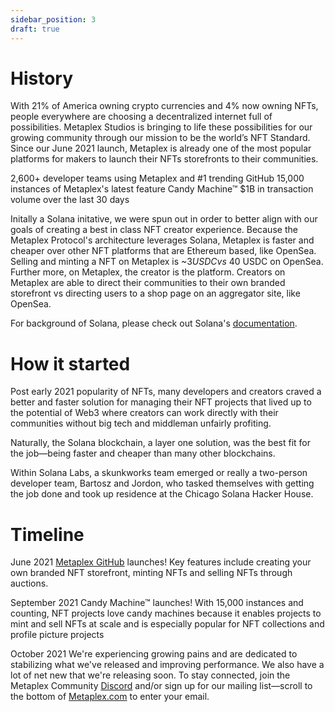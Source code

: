 ```yaml
---
sidebar_position: 3
draft: true
---
```


# History
With 21% of America owning crypto currencies and 4% now owning NFTs, people everywhere are choosing a decentralized internet full of possibilities. Metaplex Studios is bringing to life these possibilities for our growing community through our mission to be the world’s NFT Standard. Since our June 2021 launch, Metaplex is already one of the most popular platforms for makers to launch their NFTs storefronts to their communities.

2,600+ developer teams using Metaplex and #1 trending GitHub
15,000 instances of Metaplex's latest feature Candy Machine™
$1B in transaction volume over the last 30 days

Initally a Solana initative, we were spun out in order to better align with our goals of creating a best in class NFT creator experience. Because the Metaplex Protocol's architecture leverages Solana, Metaplex is faster and cheaper over other NFT platforms that are Ethereum based, like OpenSea. Selling and minting a NFT on Metaplex is ~$3 USDC vs ~$40 USDC on OpenSea. Further more, on Metaplex, the creator is the platform. Creators on Metaplex are able to direct their communities to their own branded storefront vs directing users to a shop page on an aggregator site, like OpenSea.

For background of Solana, please check out Solana's [documentation](https://docs.solana.com/history).

# How it started
Post early 2021 popularity of NFTs, many developers and creators craved a better and faster solution for managing their NFT projects that lived up to the potential of Web3 where creators can work directly with their communities without big tech and middleman unfairly profiting.

Naturally, the Solana blockchain, a layer one solution, was the best fit for the job—being faster and cheaper than many other blockchains.

Within Solana Labs, a skunkworks team emerged or really a two-person developer team, Bartosz and Jordon, who tasked themselves with getting the job done and took up residence at the Chicago Solana Hacker House.

# Timeline
June 2021
[Metaplex GitHub](https://github.com/metaplex-foundation/metaplex) launches!
Key features include creating your own branded NFT storefront, minting NFTs and selling NFTs through auctions.

September 2021
Candy Machine™ launches!
With 15,000 instances and counting, NFT projects love candy machines because it enables projects to mint and sell NFTs at scale and is especially popular for NFT collections and profile picture projects

October 2021
We're experiencing growing pains and are dedicated to stabilizing what we've released and improving performance. We also have a lot of net new that we're releasing soon. To stay connected, join the Metaplex Community [Discord](https://discord.com/invite/metaplex) and/or sign up for our mailing list—scroll to the bottom of [Metaplex.com](https://metaplex.com) to enter your email.
